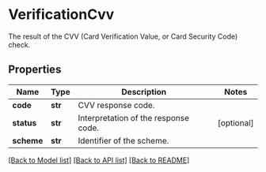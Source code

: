 # VerificationCvv

The result of the CVV (Card Verification Value, or Card Security Code) check.
## Properties
Name | Type | Description | Notes
------------ | ------------- | ------------- | -------------
**code** | **str** | CVV response code. | 
**status** | **str** | Interpretation of the response code. | [optional] 
**scheme** | **str** | Identifier of the scheme. | 

[[Back to Model list]](../README.md#documentation-for-models) [[Back to API list]](../README.md#documentation-for-api-endpoints) [[Back to README]](../README.md)


